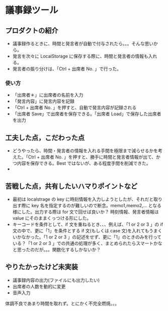 # 議事録ツール

## プロダクトの紹介

-  議事録作るときに、時間と発言者が自動で付与されたら。。。そんな思いから。
-  発言を次々に LocalStorage に保存する際に、時間と発言者の情報も入れる。
-  発言者の振り分けは、「Ctrl + 出席者 No. 」で行った。

### 使い方

-  「出席者＊」に出席者の名前を入力
-  「発言内容」に発言内容を記録
-  「Ctrl + 出席者 No. 」を押すと、自動で発言内容が記録される
-  「出席者 Save」で出席者を保存できる。「出席者 Load」で保存した出席者を出力

## 工夫した点，こだわった点

-  どうやったら、時間・発言者の情報を入れる手間を極限まで減らせるかを考えた。「Ctrl + 出席者 No. 」を押すと、勝手に時間と発言者情報が出て、かつ内容を保存できる。Best ではないが、ある程度手間を削減できた。
-

## 苦戦した点，共有したいハマりポイントなど

-  最初は localstrage の key に時刻情報を入力しようとしたが、それだと取り出す際に key 名を指定するのが難しいので断念。memo1,memo2,... となる様にした。出力する際は for 文で回せば良いか？ 時刻情報、発言者情報は value にそのままくっつける形にした。
-  キーコードを条件として、if 文を重ねるとき、、、例えば、「1 or 2 or 3 」の if 文の中で、更に「1」を条件とする if 文(もしくは case 文)を入れてもうまくいかなかった。「1 or 2 or 3 」の記述をせず、更に「1」のときのみを行っている？「1 or 2 or 3 」での共通の処理が多く、まとめられたらスマートかなと思ったのだが。。。関数化するしかないか？

## やりたかったけど未実装

-  議事録内容の出力(ファイルにも出力したい)
-  出席者の人数を動的に変更
-  音声入力

体調不良であまり時間を取れず。とにかく不完全燃焼。。。
